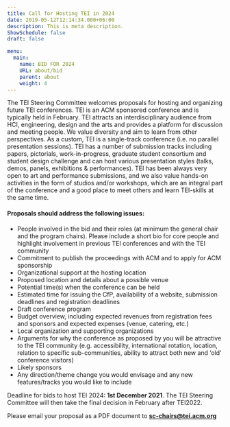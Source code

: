 ```yaml
---
title: Call for Hosting TEI in 2024
date: 2019-05-12T12:14:34.000+06:00
description: This is meta description.
ShowSchedule: false
draft: false

menu:
  main:
    name: BID FOR 2024
    URL: about/bid
    parent: about
    weight: 4
---
```


The TEI Steering Committee welcomes proposals for hosting and organizing future TEI conferences. TEI is an ACM sponsored conference and is typically held in February. TEI attracts an interdisciplinary audience from HCI, engineering, design and the arts and provides a platform for discussion and meeting people. We value diversity and aim to learn from other perspectives. As a custom, TEI is a single-track conference (i.e. no parallel presentation sessions). TEI has a number of submission tracks including papers, pictorials, work-in-progress, graduate student consortium and student design challenge and can host various presentation styles (talks, demos, panels, exhibitions & performances). TEI has been always very open to art and performance submissions, and we also value hands-on activities in the form of studios and/or workshops, which are an integral part of the conference and a good place to meet others and learn TEI-skills at the same time.

#### Proposals should address the following issues:

- People involved in the bid and their roles (at minimum the general chair and the program chairs). Please include a short bio for core people and highlight involvement in previous TEI conferences and with the TEI community
- Commitment to publish the proceedings with ACM and to apply for ACM sponsorship
- Organizational support at the hosting location
- Proposed location and details about a possible venue
- Potential time(s) when the conference can be held
- Estimated time for issuing the CfP, availability of a website, submission deadlines and registration deadlines
- Draft conference program
- Budget overview, including expected revenues from registration fees and sponsors and expected expenses (venue, catering, etc.)
- Local organization and supporting organizations
- Arguments for why the conference as proposed by you will be attractive to the TEI community (e.g. accessibility, international rotation, location, relation to specific sub-communities, ability to attract both new and ‘old’ conference visitors)
- Likely sponsors
- Any direction/theme change you would envisage and any new features/tracks you would like to include

Deadline for bids to host TEI 2024: **1st December 2021**. The TEI Steering Committee will then take the final decision in February after TEI2022.

Please email your proposal as a PDF document to **<sc-chairs@tei.acm.org>**
